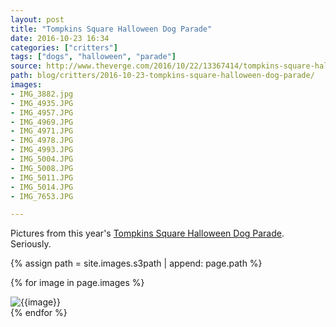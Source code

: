 ```yaml
---
layout: post
title: "Tompkins Square Halloween Dog Parade"
date: 2016-10-23 16:34
categories: ["critters"]
tags: ["dogs", "halloween", "parade"]
source: http://www.theverge.com/2016/10/22/13367414/tompkins-square-halloween-dog-parade-new-york-city-photos
path: blog/critters/2016-10-23-tompkins-square-halloween-dog-parade/
images:
- IMG_3882.jpg
- IMG_4935.JPG
- IMG_4957.JPG
- IMG_4969.JPG
- IMG_4971.JPG
- IMG_4978.JPG
- IMG_4993.JPG
- IMG_5004.JPG
- IMG_5008.JPG
- IMG_5011.JPG
- IMG_5014.JPG
- IMG_7653.JPG

---
```


Pictures from this year's [Tompkins Square Halloween Dog Parade]({{page.source}}). Seriously.


{% assign path = site.images.s3path | append: page.path %}

{% for image in page.images %}
<div><img src="{{ path}}{{ image }}" class="img-thumbnail" alt="{{image}}" /></div>
{% endfor %}
